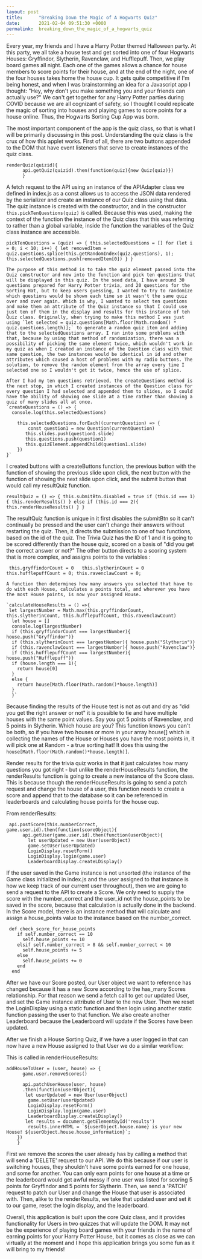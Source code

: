 ```yaml
---
layout: post
title:      "Breaking Down the Magic of A Hogwarts Quiz"
date:       2021-02-04 09:51:30 +0000
permalink:  breaking_down_the_magic_of_a_hogwarts_quiz
---
```


Every year, my friends and I have a Harry Potter themed Halloween party.  At this party, we all take a house test and get sorted into one of four Hogwarts Houses: Gryffindor, Slytherin, Ravenclaw, and Hufflepuff. Then, we play board games all night. Each one of the games allows a chance for house members to score points for their house, and at the end of the night, one of the four houses takes home the house cup. It gets quite competitive if I'm being honest, and when I was brainstorming an idea for a Javascript app I thought: "Hey, why don't you make something you and your friends can actually use?" We can't get together for any Harry Potter parties during COVID because we are all cognizant of safety, so I thought I could replicate the magic of sorting into houses and playing games to score points for a house online. Thus, the Hogwarts Sorting Cup App was born.

The most important component of the app is the quiz class, so that is what I will be primarily discussing in this post. Understanding the quiz class is the crux of how this applet works. First of all, there are two buttons appended to the DOM that have event listeners that serve to create instances of the quiz class. 

```
renderQuiz(quizid){  
      api.getQuiz(quizid).then(function(quiz){new Quiz(quiz)})
      }   
```
 A fetch request to the API using an instance of the APIAdapter class we defined in index.js as a const allows us to access the JSON data rendered by the serializer and create an instance of our Quiz class using that data. The quiz instance is created with the constructor, and in the constructor `this.pickTenQuestions(quiz)` is called. Because this was used, making the context of the function the instance of the Quiz class that this was referring to rather than a global variable, inside the function the variables of the Quiz class instance are accessible. 
 
 `pickTenQuestions = (quiz) => {
      this.selectedQuestions = []
      for (let i = 0; i < 10; i++) {
        let removedItem = quiz.questions.splice(this.getRandomIndex(quiz.questions), 1);
        this.selectedQuestions.push(removedItem[0])
      }
    }`
		
	The purpose of this method is to take the quiz element passed into the Quiz constructor and now into the function and pick ten questions that will be displayed in this quiz. In the seed data, I have around 30 questions prepared for Harry Potter trivia, and 20 questions for the Sorting Hat, but to keep users guessing, I wanted to try to randomize which questions would be shown each time so it wasn't the same quiz over and over again. Which is why, I wanted to select ten questions and make them an attribute of the Quiz instance so that I could use just ten of them in the display and results for this instance of teh Quiz class. Originally, when trying to make this method I was just using `let selected = quiz.questions[Math.floor(Math.random() * quiz.questions.length)];` to generate a random quiz item and adding that to the selectedQuestions array. I ran into some problems with that, because by using that method of randomization, there was a possibility of picking the same element twice, which wouldn't work in my quiz as when I created an instance of the Question class with that same question, the two instances would be identical in id and other attributes which caused a host of problems with my radio buttons. The solution, to remove the random element from the array every time I selected one so I wouldn't get it twice, hence the use of splice.
	
	After I had my ten questions retrieved, the createQuestions method is the next stop, in which I created instances of the Question class for every question I had selected and appended them to slides, so I could have the ability of showing one slide at a time rather than showing a quiz of many slides all at once.
	`createQuestions = () => {
      console.log(this.selectedQuestions)

        this.selectedQuestions.forEach((currentQuestion) => {
            const question1 = new Question(currentQuestion)
           this.slides.push(question1.slide)
           this.questions.push(question1)
           this.quizElement.appendChild(question1.slide)
        })
    }`
		
I created buttons with a createButtons function, the previous button with the function of showing the previous slide upon click, the next button with the function of showing the next slide upon click, and the submit button that would call my resultQuiz function. 

 `resultQuiz = () => {
      this.submitBtn.disabled = true
        if (this.id === 1){
            this.renderResults()
        }
        else if (this.id === 2){
            this.renderHouseResults()
        }
    }
`


The resultQuiz function  is unique in it first disables the submitBtn so it can't continually be pressed and the user can't change their answers without restarting the quiz. Then, it directs the submission to one of two functions, based on the id of the quiz. The Trivia Quiz has the ID of 1 and it is going to be scored differently than the house quiz, scored on a basis of "did you get the correct answer or not?" The other button directs to a scoring system that is more complex, and assigns points to the variables :

` this.gryffindorCount = 0  
this.slytherinCount = 0 
this.hufflepuffCount = 0;
  this.ravenclawCount = 0;`
	
	A function then determines how many answers you selected that have to do with each House, calculates a points total, and wherever you have the most House points, is now your assigned House.
	
	`calculateHouseResults = () =>{
     let largestNumber = Math.max(this.gryffindorCount, this.slytherinCount, this.hufflepuffCount, this.ravenclawCount)
      let house = []
      console.log(largestNumber)
      if (this.gryffindorCount === largestNumber){ house.push("Gryffindor")}
      if (this.slytherinCount === largestNumber){ house.push("Slytherin")}
      if (this.ravenclawCount === largestNumber){ house.push("Ravenclaw")}
      if (this.hufflepuffCount === largestNumber){ house.push("Hufflepuff")}
      if (house.length === 1){
        return house[0]
      }
      else {
        return house[Math.floor(Math.random()*house.length)]
      }
      }`
			
Because finding the results of the House test is not as cut and dry as "did you get the right answer or not" it is possible to tie and have multiple houses with the same point values. Say you got 5 points of Ravenclaw, and 5 points in Slytherin. Which house are you? This function knows you can't be both, so if you have two houses or more in your array house[] which is collecting the names of the House or Houses you have the most points in, it will pick one at Random - a true sorting hat! It does this using the `house[Math.floor(Math.random()*house.length)]`. 

Render results for the trivia quiz works in that it just calculates how many questions you got right - but unlike the renderHouseResults function, the renderResults function is going to create a new instance of the Score class. This is because though the renderHouseResults is going to send a patch request and change the house of a user, this function needs to create a score and append that to the database so it can be referenced in leaderboards and calculating house points for the house cup. 

From renderResults:
```
 api.postScore(this.numberCorrect, game.user.id).then(function(scoreObject){
      api.getUser(game.user.id).then(function(userObject){
        let userUpdated = new User(userObject)
        game.setUser(userUpdated)
        LoginDisplay.resetForm()
        LoginDisplay.login(game.user)
        LeaderboardDisplay.createLDisplay()
```

If the user saved in the Game instance is not unsorted (the instance of the Game class initialized in index.js and the user assigned to that instance is how we keep track of our current user throughout), then we are going to send a request to the API to create a Score. We only need to supply the score with the number_correct and the user_id not the house_points to be saved in the score, because that calculation is actually done in the backend. In the Score model, there is an instance method that will calculate and assign a house_points value to the instance based on the number_correct.

```
 def check_score_for_house_points
    if self.number_correct == 10 
      self.house_points += 10
    elsif self.number_correct > 8 && self.number_correct < 10
      self.house_points += 5
    else
      self.house_points += 0
    end
  end
```

After we have our Score posted, our User object we want to reference has changed because it has a new Score according to the has_many Scores relationship. For that reason we send a fetch call to get our updated User, and set the Game instance attribute of User to the new User. Then we reset the LoginDisplay using a static function and then login using another static function passing the user to that function. We also create another Leaderboard because the Leaderboard will update if the Scores have been updated.

After we finish a House Sorting Quiz, if we have a user logged in that can now have a new House assigned to that User we do a similar workflow:

This is called in renderHouseResults:
```
addHouseToUser = (user, house) => {
      game.user.removeScores()
      
      api.patchUserHouse(user, house)
      .then(function(userObject){
       let userUpdated = new User(userObject)
        game.setUser(userUpdated)
        LoginDisplay.resetForm()
        LoginDisplay.login(game.user)
        LeaderboardDisplay.createLDisplay()
       let results = document.getElementById('results')
        results.innerHTML = `${userObject.house.name} is your new House! ${userObject.house.house_information}`;
    })
    }
```

First we remove the scores the user already has by calling a method that will send a 'DELETE' request to our API. We do this because if our user is switching houses, they shouldn't have some points earned for one house, and some for another. You can only earn points for one house at a time or the leaderboard would get awful messy if one user was listed for scoring 5 points for Gryffindor and 5 points for Slytherin. Then, we send a 'PATCH' request to patch our User and change the House that user is associated with. Then, alike to the renderResults, we take that updated user and set it to our game, reset the login display, and the leaderboard. 

Overall, this application is built upon the core Quiz class, and it provides functionality for Users in two quizzes that will update the DOM. It may not be the experience of playing board games with your friends in the name of earning points for your Harry Potter House, but it comes as close as we can virtually at the moment and I hope this application brings you some fun as it will bring to my friends!



